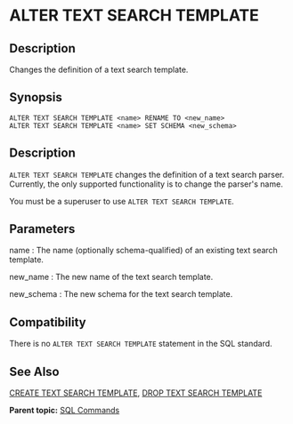 # ALTER TEXT SEARCH TEMPLATE 

## <a id="Description"></a>Description 

Changes the definition of a text search template.

## <a id="Synopsis"></a>Synopsis 

``` {#sql_command_synopsis}
ALTER TEXT SEARCH TEMPLATE <name> RENAME TO <new_name>
ALTER TEXT SEARCH TEMPLATE <name> SET SCHEMA <new_schema>
```

## <a id="section3"></a>Description 

`ALTER TEXT SEARCH TEMPLATE` changes the definition of a text search parser. Currently, the only supported functionality is to change the parser's name.

You must be a superuser to use `ALTER TEXT SEARCH TEMPLATE`.

## <a id="section4"></a>Parameters 

name
:   The name \(optionally schema-qualified\) of an existing text search template.

new\_name
:   The new name of the text search template.

new\_schema
:   The new schema for the text search template.

## <a id="section7"></a>Compatibility 

There is no `ALTER TEXT SEARCH TEMPLATE` statement in the SQL standard.

## <a id="section8"></a>See Also 

[CREATE TEXT SEARCH TEMPLATE](CREATE_TEXT_SEARCH_TEMPLATE.html), [DROP TEXT SEARCH TEMPLATE](DROP_TEXT_SEARCH_TEMPLATE.html)

**Parent topic:** [SQL Commands](../sql_commands/sql_ref.html)


